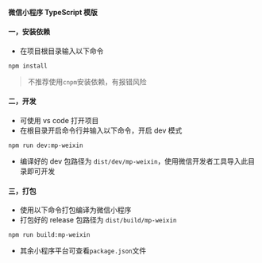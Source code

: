 #### 微信小程序 TypeScript 模版

#### 一，安装依赖
- 在项目根目录输入以下命令
```
npm install
```
> 不推荐使用`cnpm`安装依赖，有报错风险

#### 二，开发
- 可使用 vs code 打开项目
- 在根目录开启命令行并输入以下命令，开启 dev 模式
```
npm run dev:mp-weixin
```
- 编译好的 dev 包路径为 `dist/dev/mp-weixin`，使用微信开发者工具导入此目录即可开发

#### 三，打包
- 使用以下命令打包编译为微信小程序
- 打包好的 release 包路径为 `dist/build/mp-weixin`
```
npm run build:mp-weixin
```
- 其余小程序平台可查看`package.json`文件